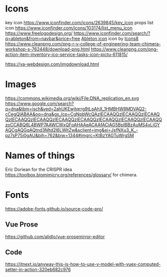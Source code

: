 # Icons
key icon https://www.iconfinder.com/icons/2639845/key_icon
props list icon https://www.iconfinder.com/icons/103174/list_menu_icon
https://www.freelogodesign.org/
https://www.iconfinder.com/search/?q=ableton&from=navbar&price=free
<a target="_blank" href="https://icons8.com/icons/set/ableton">Ableton icon</a> icon by <a target="_blank" href="https://icons8.com">Icons8</a>
https://www.cleanpng.com/png-r-v-college-of-engineering-team-chimera-workshop-s-762448/download-png.html
https://www.cleanpng.com/png-action-item-inventory-ico-service-tasks-icon-pictu-611815/

https://ya-webdesign.com/imgdownload.html

# Images
https://commons.wikimedia.org/wiki/File:DNA_replication_en.svg
https://www.google.com/search?q=dna&tbm=isch&ved=2ahUKEwjtqrrg9tLpAhX_1HMBHW8MDVAQ2-cCegQIABAA&oq=dna&gs_lcp=CgNpbWcQAzIECAAQQzIECAAQQzIECAAQQzIECAAQQzIECAAQQzIECAAQQzIECAAQQzIECAAQQzIECAAQQzIECAAQQzoCCABQ6L4BWP7AAWCWxQFoAHAAeACAAfACiAG5BpIBBzAuMS4xLjGYAQCgAQGqAQtnd3Mtd2l6LWltZw&sclient=img&ei=JsfNXu3_K_-pz7sP75i0gAU&bih=762&biw=1344#imgrc=KtBzYAGTuWrgSM

# Names of things
Eric Doriean for the CRISPR idea
https://toolbox.biomimicry.org/references/glossary/ for chimera.

# Fonts
https://adobe-fonts.github.io/source-code-pro/

## Vue Prose
https://github.com/alidlo/vue-prosemirror-editor

## Code 
https://itnext.io/anyway-this-is-how-to-use-v-model-with-vuex-computed-setter-in-action-320eb682c976